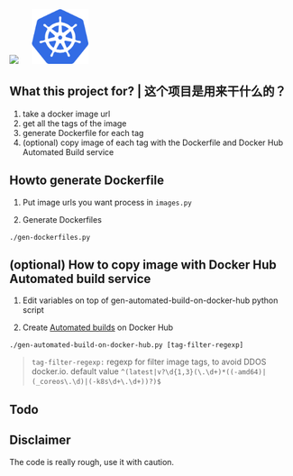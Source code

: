 <img src="https://www.docker.com/sites/default/files/vertical.png" style="width: 100px" />
<img src="https://github.com/kubernetes/kubernetes/raw/master/logo/logo.png" style="width: 100px; margin-left: 20px;" />

## What this project for? | 这个项目是用来干什么的？
1. take a docker image url
2. get all the tags of the image
3. generate Dockerfile for each tag
4. (optional) copy image of each tag with the Dockerfile and Docker Hub Automated Build service


## Howto generate Dockerfile

1. Put image urls you want process in `images.py`

2. Generate Dockerfiles
```shell
./gen-dockerfiles.py
```

## (optional) How to copy image with Docker Hub Automated build service
1. Edit variables on top of gen-automated-build-on-docker-hub python script

2. Create [Automated builds](https://docs.docker.com/docker-cloud/builds/automated-build/) on Docker Hub
```shell
./gen-automated-build-on-docker-hub.py [tag-filter-regexp]
```
> `tag-filter-regexp:` regexp for filter image tags, to avoid DDOS docker.io. default value `^(latest|v?\d{1,3}(\.\d+)*((-amd64)|(_coreos\.\d)|(-k8s\d+\.\d+))?)$`

## Todo

## Disclaimer
The code is really rough, use it with caution.
